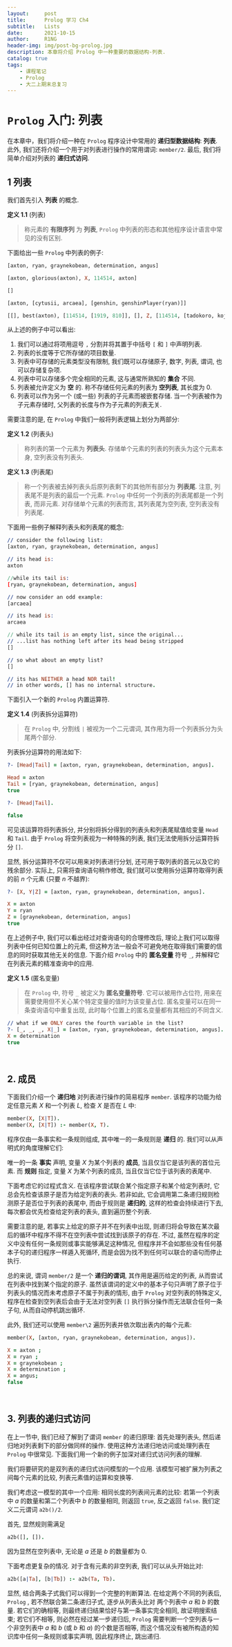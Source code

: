 ```yaml
---
layout:     post
title:      Prolog 学习 Ch4
subtitle:   Lists
date:       2021-10-15
author:     R1NG
header-img: img/post-bg-prolog.jpg
description: 本章将介绍 Prolog 中一种重要的数据结构-列表.
catalog: true
tags:
    - 课程笔记
    - Prolog
    - 大二上期末总复习
---
```



# `Prolog` 入门: 列表

在本章中，我们将介绍一种在 `Prolog` 程序设计中常用的 **递归型数据结构**: **列表**. 此外, 我们还将介绍一个用于对列表进行操作的常用谓词: `member/2`. 最后, 我们将简单介绍对列表的 **递归式访问**.

## 1 列表

我们首先引入 **列表** 的概念. 

**定义 1.1** (列表)
> 称元素的 **有限序列** 为 **列表**, `Prolog` 中列表的形态和其他程序设计语言中常见的没有区别.

下面给出一些 `Prolog` 中列表的例子:

~~~prolog
[axton, ryan, graynekobean, determination, angus]

[axton, glorious(axton), X, 114514, axton]

[]

[axton, [cytusii, arcaea], [genshin, genshinPlayer(ryan)]]

[[], best(axton), [114514, [1919, 810]], [], Z, [114514, [tadokoro, koji]]]
~~~

从上述的例子中可以看出:

1. 我们可以通过将项用逗号 `,` 分割并将其置于中括号 `[` 和 `]` 中声明列表. 
2. 列表的长度等于它所存储的项目数量.
3. 列表中可存储的元素类型没有限制, 我们既可以存储原子, 数字, 列表, 谓词, 也可以存储复杂项.
4. 列表中可以存储多个完全相同的元素, 这与通常所熟知的 **集合** 不同.
5. 列表被允许定义为 **空** 的. 称不存储任何元素的列表为 **空列表**, 其长度为 $0$.
6. 列表可以作为另一个 (或一些) 列表的子元素而被嵌套存储. 当一个列表被作为子元素存储时, 父列表的长度与作为子元素的列表无关. 

需要注意的是, 在 `Prolog` 中我们一般将列表逻辑上划分为两部分: 

**定义 1.2** (列表头)
> 称列表的第一个元素为 **列表头**. 存储单个元素的列表的列表头为这个元素本身, 空列表没有列表头.
 
**定义 1.3** (列表尾)
> 称一个列表被去掉列表头后原列表剩下的其他所有部分为 **列表尾**. 注意, 列表尾不是列表的最后一个元素. `Prolog` 中任何一个列表的列表尾都是一个列表, 而非元素. 对存储单个元素的列表而言, 其列表尾为空列表, 空列表没有列表尾.

下面用一些例子解释列表头和列表尾的概念:

~~~prolog
// consider the following list:
[axton, ryan, graynekobean, determination, angus]

// its head is:
axton

//while its tail is:
[ryan, graynekobean, determination, angus]

// now consider an odd example:
[arcaea]

// its head is:
arcaea

// while its tail is an empty list, since the original...
// ...list has nothing left after its head being stripped
[]

// so what about an empty list?
[]

// its has NEITHER a head NOR tail!
// in other words, [] has no internal structure.
~~~

下面引入一个新的 `Prolog` 内置运算符. 

**定义 1.4** (列表拆分运算符)
> 在 `Prolog` 中, 分割线 `|` 被视为一个二元谓词, 其作用为将一个列表拆分为头尾两个部分.

列表拆分运算符的用法如下:

~~~prolog
?- [Head|Tail] = [axton, ryan, graynekobean, determination, angus].

Head = axton
Tail = [ryan, graynekobean, determination, angus]
true

?- [Head|Tail].

false
~~~

可见该运算符将列表拆分, 并分别将拆分得到的列表头和列表尾赋值给变量 `Head` 和 `Tail`. 由于 `Prolog` 将空列表视为一种特殊的列表, 我们无法使用拆分运算符拆分 `[]`. 

显然, 拆分运算符不仅可以用来对列表进行分划, 还可用于取列表的首元以及它的残余部分. 实际上, 只需将查询语句稍作修改, 我们就可以使用拆分运算符取得列表的前 $n$ 个元素 (只要 $n$ 不越界):

~~~prolog
?- [X, Y|Z] = [axton, ryan, graynekobean, determination, angus].

X = axton
Y = ryan
Z = [graynekobean, determination, angus]
true
~~~

在上述例子中, 我们可以看出经过对查询语句的合理修改后, 理论上我们可以取得列表中任何已知位置上的元素, 但这种方法一般会不可避免地在取得我们需要的信息的同时获取其他无关的信息. 下面介绍 `Prolog` 中的 **匿名变量** 符号 `_`, 并解释它在列表元素的精准查询中的应用. 

**定义 1.5** (匿名变量)
> 在 `Prolog` 中, 符号 `_` 被定义为 **匿名变量符号**. 它可以被用作占位符, 用来在需要使用但不关心某个特定变量的值时为该变量占位. 匿名变量可以在同一条查询语句中重复出现, 此时每个位置上的匿名变量都有其相应的不同含义. 

~~~prolog
// what if we ONLY cares the fourth variable in the list?
?- [_, _, _, X|_] = [axton, ryan, graynekobean, determination, angus].
X = determination
true
~~~

<br>

## 2. 成员

下面我们介绍一个 **递归地** 对列表进行操作的简易程序 `member`. 该程序的功能为给定任意元素 $X$ 和一个列表 $L$, 检查 $X$ 是否在 $L$ 中:

~~~prolog
member(X, [X|T]).
member(X, [X|T]) :- member(X, T).
~~~

程序仅由一条事实和一条规则组成, 其中唯一的一条规则是 **递归** 的. 我们可以从声明式的角度理解它们: 

唯一的一条 **事实** 声明, 变量 $X$ 为某个列表的 **成员**, 当且仅当它是该列表的首位元素. 而 **规则** 指定, 变量 $X$ 为某个列表的成员, 当且仅当它位于该列表的表尾中. 

下面考虑它的过程式含义. 在该程序尝试联合某个指定原子和某个给定列表时, 它总会先检查该原子是否为给定列表的表头. 若非如此, 它会调用第二条递归规则检测原子是否位于列表的表尾中, 而由于规则是 **递归的**, 这样的检查会持续进行下去, 每次都会优先检查给定列表的表头, 直到遍历整个列表. 

需要注意的是, 若事实上给定的原子并不在列表中出现, 则递归将会导致在某次最后的循环中程序不得不在空列表中尝试找到该原子的存在. 不过, 虽然在程序的定义中没有任何一条规则或事实能够满足这种情况, 但程序并不会如那些没有任何基本子句的递归程序一样遁入死循环, 而是会因为找不到任何可以联合的语句而停止执行. 

总的来说, 谓词 `member/2` 是一个 **递归的谓词**, 其作用是遍历给定的列表, 从而尝试在列表中找到某个指定的原子. 虽然该谓词的定义中的基本子句只声明了原子位于列表头的情况而未考虑原子不属于列表的情形, 由于 `Prolog` 对空列表的特殊定义, 程序在检查到空列表后会由于无法对空列表 `[]` 执行拆分操作而无法联合任何一条子句, 从而自动停机跳出循环. 

此外, 我们还可以使用 `member\2` 遍历列表并依次取出表内的每个元素:

~~~prolog
member(X, [axton, ryan, graynekobean, determination, angus]).

X = axton ;
X = ryan ;
X = graynekobean ;
X = determination ;
X = angus;
false
~~~

<br>

## 3. 列表的递归式访问

在上一节中, 我们已经了解到了谓词 `member` 的递归原理: 首先处理列表头, 然后递归地对列表剩下的部分做同样的操作. 使用这种方法递归地访问或处理列表在 `Prolog` 中很常见. 下面我们用一个新的例子加深对递归式访问列表的理解. 

我们将要研究的是双列表的递归式访问模型的一个应用. 该模型可被扩展为列表之间每个元素的比较, 列表元素值的运算和变换等. 

我们考虑这一模型的其中一个应用: 相同长度的列表间元素的比较: 若第一个列表中 $a$ 的数量和第二个列表中 $b$ 的数量相同, 则返回 `true`, 反之返回 `false`. 我们定义二元谓词 `a2b()/2`.

首先, 显然规则需满足
~~~prolog
a2b([], []).
~~~
因为显然在空列表中, 无论是 $a$ 还是 $b$ 的数量都为 $0$.

下面考虑更复杂的情况. 对于含有元素的非空列表, 我们可以从头开始比对:

~~~prolog
a2b([a|Ta], [b|Tb]) :- a2b(Ta, Tb).
~~~

显然, 结合两条子式我们可以得到一个完整的判断算法. 在给定两个不同的列表后, `Prolog` , 若不然联合第二条递归子式, 逐步从列表头比对 两个列表中 $a$ 和 $b$ 的数量. 若它们的确相等, 则最终递归结果恰好与第一条事实完全相同, 故证明搜索结束; 若它们不相等, 则必然在经过某一步递归后, `Prolog` 需要判断一个空列表与一个非空列表中 $a$ 和 $b$ (或 $b$ 和 $a$) 的个数是否相等, 而这个情况没有被所构造的知识库中任何一条规则或事实声明, 因此程序终止, 跳出递归. 









